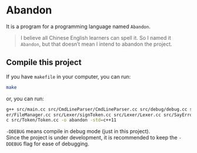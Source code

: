 # Abandon
It is a program for a programming language named `Abandon`.
> I believe all Chinese English learners can spell it. So I named it `Abandon`, but that doesn’t mean I intend to abandon the project.

## Compile this project
If you have `makefile` in your computer, you can run:
``` bash
make
```
or, you can run:
``` bash
g++ src/main.cc src/CmdLineParser/CmdLineParser.cc src/debug/debug.cc src/FileManag
er/FileManager.cc src/Lexer/signToken.cc src/Lexer/Lexer.cc src/SayError/SayError.c
c src/Token/Token.cc -o abandon -std=c++11
```
`-DDEBUG` means compile in debug mode (just in this project).  
Since the project is under development, it is recommended to keep the `-DDEBUG` flag for ease of debugging.